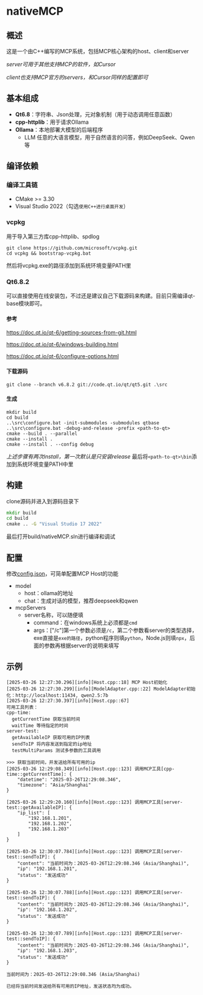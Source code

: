 # nativeMCP

## 概述
这是一个由C++编写的MCP系统，包括MCP核心架构的host、client和server

*server可用于其他支持MCP的软件，如Cursor*

*client也支持MCP官方的servers，和Cursor同样的配置即可*

## 基本组成
- **Qt6.8**：字符串、Json处理，元对象机制（用于动态调用任意函数）
- **cpp-httplib**：用于请求Ollama
- **Ollama**：本地部署大模型的后端程序
	- LLM 任意的大语言模型，用于自然语言的问答，例如DeepSeek、Qwen等

## 编译依赖
### 编译工具链
- CMake >= 3.30
- Visual Studio 2022（勾选`使用C++进行桌面开发`）

### vcpkg
用于导入第三方库cpp-httplib、spdlog
```
git clone https://github.com/microsoft/vcpkg.git
cd vcpkg && bootstrap-vcpkg.bat
```
然后将vcpkg.exe的路径添加到系统环境变量PATH里

### Qt6.8.2
可以直接使用在线安装包，不过还是建议自己下载源码来构建。目前只需编译qt-base模块即可。

#### 参考
https://doc.qt.io/qt-6/getting-sources-from-git.html

https://doc.qt.io/qt-6/windows-building.html

https://doc.qt.io/qt-6/configure-options.html

#### 下载源码
`git clone --branch v6.8.2 git://code.qt.io/qt/qt5.git .\src`

#### 生成
```
mkdir build
cd build
..\src\configure.bat -init-submodules -submodules qtbase
..\src\configure.bat -debug-and-release -prefix <path-to-qt>
cmake --build . --parallel
cmake --install .
cmake --install . --config debug
```
*上述步骤有两次install，第一次默认是只安装release*
最后将`<path-to-qt>\bin`添加到系统环境变量PATH中里

## 构建
clone源码并进入到源码目录下
```cmd
mkdir build
cd build
cmake .. -G "Visual Studio 17 2022"
```

最后打开build/nativeMCP.sln进行编译和调试

## 配置
修改[config.json](./host/config.json)，可简单配置MCP Host的功能
- model
	- host：ollama的地址
	- chat：生成对话的模型，推荐deepseek和qwen
- mcpServers
	- server名称，可以随便填
		- command：在windows系统上必须都是`cmd`
		- args：["/c"]第一个参数必须是`/c`，第二个参数看server的类型选择，exe直接是`exe的路径`，python程序则填`python`，Node.js则填`npx`，后面的参数再根据server的说明来填写

## 示例
```text
[2025-03-26 12:27:30.296][info][Host.cpp::18] MCP Host初始化
[2025-03-26 12:27:30.299][info][ModelAdapter.cpp::22] ModelAdapter初始化：http://localhost:11434, qwen2.5:7b
[2025-03-26 12:27:30.397][info][Host.cpp::67]
可用工具列表：
cpp-time:
  getCurrentTime 获取当前时间
  waitTime 等待指定的时间
server-test:
  getAvailableIP 获取可用的IP列表
  sendToIP 将内容发送到指定的ip地址
  testMultiParams 测试多参数的工具调用

>>> 获取当前时间，并发送给所有可用的ip
[2025-03-26 12:29:08.349][info][Host.cpp::123] 调用MCP工具[cpp-time::getCurrentTime]: {
    "datetime": "2025-03-26T12:29:08.346",
    "timezone": "Asia/Shanghai"
}

[2025-03-26 12:29:20.160][info][Host.cpp::123] 调用MCP工具[server-test::getAvailableIP]: {
    "ip_list": [
        "192.168.1.201",
        "192.168.1.202",
        "192.168.1.203"
    ]
}

[2025-03-26 12:30:07.784][info][Host.cpp::123] 调用MCP工具[server-test::sendToIP]: {
    "content": "当前时间为：2025-03-26T12:29:08.346 (Asia/Shanghai)",
    "ip": "192.168.1.201",
    "status": "发送成功"
}

[2025-03-26 12:30:07.788][info][Host.cpp::123] 调用MCP工具[server-test::sendToIP]: {
    "content": "当前时间为：2025-03-26T12:29:08.346 (Asia/Shanghai)",
    "ip": "192.168.1.202",
    "status": "发送成功"
}

[2025-03-26 12:30:07.789][info][Host.cpp::123] 调用MCP工具[server-test::sendToIP]: {
    "content": "当前时间为：2025-03-26T12:29:08.346 (Asia/Shanghai)",
    "ip": "192.168.1.203",
    "status": "发送成功"
}

当前时间为：2025-03-26T12:29:08.346 (Asia/Shanghai)

已经将当前时间发送给所有可用的IP地址，发送状态均为成功。

```